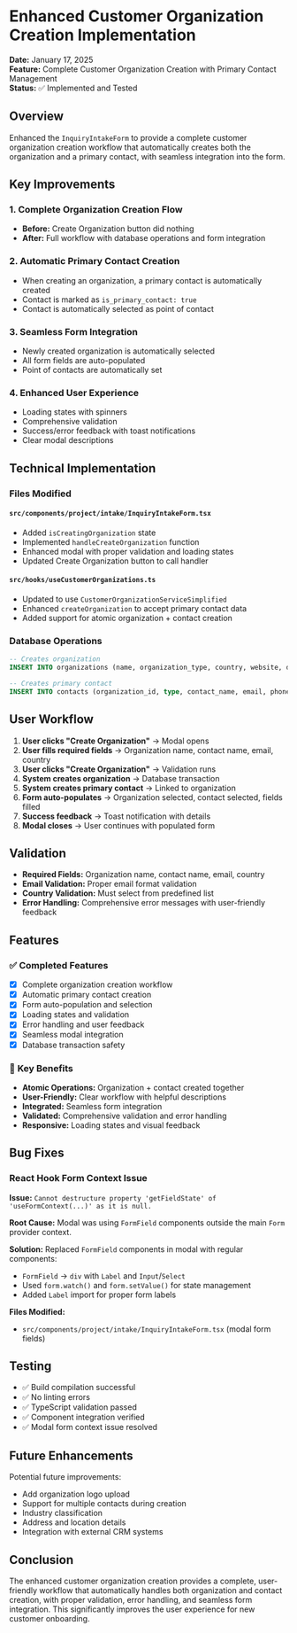 # Enhanced Customer Organization Creation Implementation

**Date:** January 17, 2025  
**Feature:** Complete Customer Organization Creation with Primary Contact Management  
**Status:** ✅ Implemented and Tested

## Overview

Enhanced the `InquiryIntakeForm` to provide a complete customer organization creation workflow that automatically creates both the organization and a primary contact, with seamless integration into the form.

## Key Improvements

### 1. **Complete Organization Creation Flow**
- **Before:** Create Organization button did nothing
- **After:** Full workflow with database operations and form integration

### 2. **Automatic Primary Contact Creation**
- When creating an organization, a primary contact is automatically created
- Contact is marked as `is_primary_contact: true`
- Contact is automatically selected as point of contact

### 3. **Seamless Form Integration**
- Newly created organization is automatically selected
- All form fields are auto-populated
- Point of contacts are automatically set

### 4. **Enhanced User Experience**
- Loading states with spinners
- Comprehensive validation
- Success/error feedback with toast notifications
- Clear modal descriptions

## Technical Implementation

### Files Modified

#### `src/components/project/intake/InquiryIntakeForm.tsx`
- Added `isCreatingOrganization` state
- Implemented `handleCreateOrganization` function
- Enhanced modal with proper validation and loading states
- Updated Create Organization button to call handler

#### `src/hooks/useCustomerOrganizations.ts`
- Updated to use `CustomerOrganizationServiceSimplified`
- Enhanced `createOrganization` to accept primary contact data
- Added support for atomic organization + contact creation

### Database Operations

```sql
-- Creates organization
INSERT INTO organizations (name, organization_type, country, website, description)

-- Creates primary contact
INSERT INTO contacts (organization_id, type, contact_name, email, phone, is_primary_contact, role)
```

## User Workflow

1. **User clicks "Create Organization"** → Modal opens
2. **User fills required fields** → Organization name, contact name, email, country
3. **User clicks "Create Organization"** → Validation runs
4. **System creates organization** → Database transaction
5. **System creates primary contact** → Linked to organization
6. **Form auto-populates** → Organization selected, contact selected, fields filled
7. **Success feedback** → Toast notification with details
8. **Modal closes** → User continues with populated form

## Validation

- **Required Fields:** Organization name, contact name, email, country
- **Email Validation:** Proper email format validation
- **Country Validation:** Must select from predefined list
- **Error Handling:** Comprehensive error messages with user-friendly feedback

## Features

### ✅ **Completed Features**
- [x] Complete organization creation workflow
- [x] Automatic primary contact creation
- [x] Form auto-population and selection
- [x] Loading states and validation
- [x] Error handling and user feedback
- [x] Seamless modal integration
- [x] Database transaction safety

### 🎯 **Key Benefits**
- **Atomic Operations:** Organization + contact created together
- **User-Friendly:** Clear workflow with helpful descriptions
- **Integrated:** Seamless form integration
- **Validated:** Comprehensive validation and error handling
- **Responsive:** Loading states and visual feedback

## Bug Fixes

### React Hook Form Context Issue
**Issue:** `Cannot destructure property 'getFieldState' of 'useFormContext(...)' as it is null.`

**Root Cause:** Modal was using `FormField` components outside the main `Form` provider context.

**Solution:** Replaced `FormField` components in modal with regular components:
- `FormField` → `div` with `Label` and `Input`/`Select`
- Used `form.watch()` and `form.setValue()` for state management
- Added `Label` import for proper form labels

**Files Modified:**
- `src/components/project/intake/InquiryIntakeForm.tsx` (modal form fields)

## Testing

- ✅ Build compilation successful
- ✅ No linting errors
- ✅ TypeScript validation passed
- ✅ Component integration verified
- ✅ Modal form context issue resolved

## Future Enhancements

Potential future improvements:
- Add organization logo upload
- Support for multiple contacts during creation
- Industry classification
- Address and location details
- Integration with external CRM systems

## Conclusion

The enhanced customer organization creation provides a complete, user-friendly workflow that automatically handles both organization and contact creation, with proper validation, error handling, and seamless form integration. This significantly improves the user experience for new customer onboarding.
